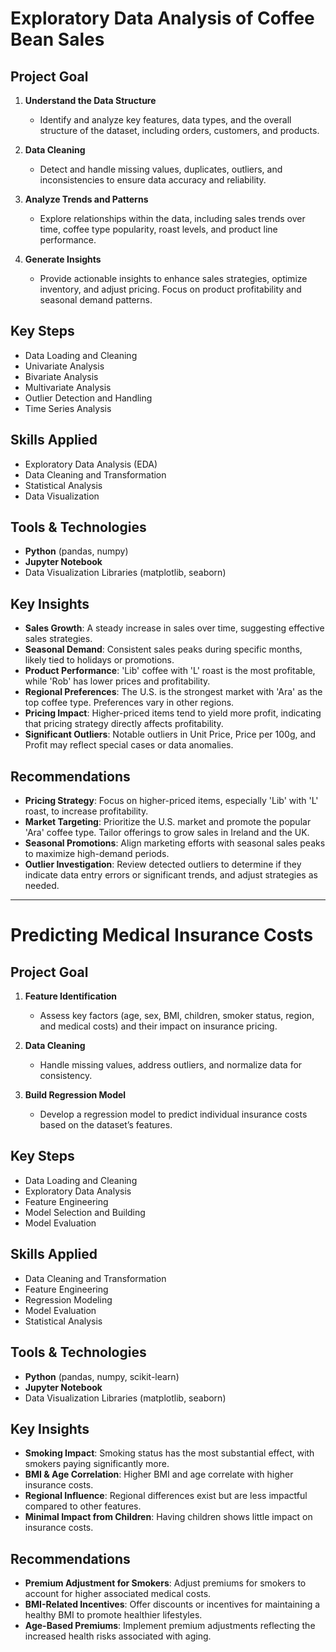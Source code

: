 # Exploratory Data Analysis of Coffee Bean Sales

## Project Goal
1. **Understand the Data Structure**  
   - Identify and analyze key features, data types, and the overall structure of the dataset, including orders, customers, and products.

2. **Data Cleaning**  
   - Detect and handle missing values, duplicates, outliers, and inconsistencies to ensure data accuracy and reliability.

3. **Analyze Trends and Patterns**  
   - Explore relationships within the data, including sales trends over time, coffee type popularity, roast levels, and product line performance.

4. **Generate Insights**  
   - Provide actionable insights to enhance sales strategies, optimize inventory, and adjust pricing. Focus on product profitability and seasonal demand patterns.

## Key Steps
- Data Loading and Cleaning
- Univariate Analysis
- Bivariate Analysis
- Multivariate Analysis
- Outlier Detection and Handling
- Time Series Analysis

## Skills Applied
- Exploratory Data Analysis (EDA)
- Data Cleaning and Transformation
- Statistical Analysis
- Data Visualization

## Tools & Technologies
- **Python** (pandas, numpy)
- **Jupyter Notebook**
- Data Visualization Libraries (matplotlib, seaborn)

## Key Insights
- **Sales Growth**: A steady increase in sales over time, suggesting effective sales strategies.
- **Seasonal Demand**: Consistent sales peaks during specific months, likely tied to holidays or promotions.
- **Product Performance**: 'Lib' coffee with 'L' roast is the most profitable, while 'Rob' has lower prices and profitability.
- **Regional Preferences**: The U.S. is the strongest market with 'Ara' as the top coffee type. Preferences vary in other regions.
- **Pricing Impact**: Higher-priced items tend to yield more profit, indicating that pricing strategy directly affects profitability.
- **Significant Outliers**: Notable outliers in Unit Price, Price per 100g, and Profit may reflect special cases or data anomalies.

## Recommendations
- **Pricing Strategy**: Focus on higher-priced items, especially 'Lib' with 'L' roast, to increase profitability.
- **Market Targeting**: Prioritize the U.S. market and promote the popular 'Ara' coffee type. Tailor offerings to grow sales in Ireland and the UK.
- **Seasonal Promotions**: Align marketing efforts with seasonal sales peaks to maximize high-demand periods.
- **Outlier Investigation**: Review detected outliers to determine if they indicate data entry errors or significant trends, and adjust strategies as needed.

---

# Predicting Medical Insurance Costs

## Project Goal
1. **Feature Identification**  
   - Assess key factors (age, sex, BMI, children, smoker status, region, and medical costs) and their impact on insurance pricing.

2. **Data Cleaning**  
   - Handle missing values, address outliers, and normalize data for consistency.

3. **Build Regression Model**  
   - Develop a regression model to predict individual insurance costs based on the dataset’s features.

## Key Steps
- Data Loading and Cleaning
- Exploratory Data Analysis
- Feature Engineering
- Model Selection and Building
- Model Evaluation

## Skills Applied
- Data Cleaning and Transformation
- Feature Engineering
- Regression Modeling
- Model Evaluation
- Statistical Analysis

## Tools & Technologies
- **Python** (pandas, numpy, scikit-learn)
- **Jupyter Notebook**
- Data Visualization Libraries (matplotlib, seaborn)

## Key Insights
- **Smoking Impact**: Smoking status has the most substantial effect, with smokers paying significantly more.
- **BMI & Age Correlation**: Higher BMI and age correlate with higher insurance costs.
- **Regional Influence**: Regional differences exist but are less impactful compared to other features.
- **Minimal Impact from Children**: Having children shows little impact on insurance costs.

## Recommendations
- **Premium Adjustment for Smokers**: Adjust premiums for smokers to account for higher associated medical costs.
- **BMI-Related Incentives**: Offer discounts or incentives for maintaining a healthy BMI to promote healthier lifestyles.
- **Age-Based Premiums**: Implement premium adjustments reflecting the increased health risks associated with aging.

